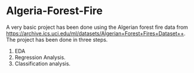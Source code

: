 # Algeria-Forest-Fire

A very basic project has been done using the Algerian forest fire data from https://archive.ics.uci.edu/ml/datasets/Algerian+Forest+Fires+Dataset++. 
The project has been done in three steps. 
1. EDA
2. Regression Analysis. 
3. Classification analysis. 
